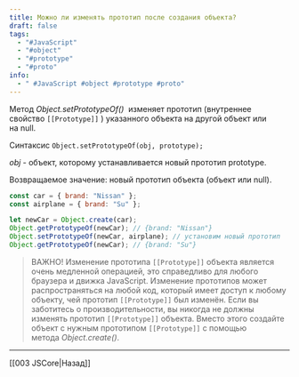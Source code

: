 ```yaml
---
title: Можно ли изменять прототип после создания объекта?
draft: false
tags:
  - "#JavaScript"
  - "#object"
  - "#prototype"
  - "#proto"
info:
  - " #JavaScript #object #prototype #proto"
---
```

Метод *Object.setPrototypeOf()*  изменяет прототип (внутреннее свойство `[[Prototype]]` ) указанного объекта на другой объект или на null.

Синтаксис
`Object.setPrototypeOf(obj, prototype);`

*obj* - объект, которому устанавливается новый прототип prototype.

Возвращаемое значение: новый прототип объекта (объект или null).
~~~javascript
const car = { brand: "Nissan" };
const airplane = { brand: "Su" };

let newCar = Object.create(car);
Object.getPrototypeOf(newCar); // {brand: "Nissan"}
Object.setPrototypeOf(newCar, airplane); // установим новый прототип
Object.getPrototypeOf(newCar); // {brand: "Su"}
~~~

> ВАЖНО! Изменение прототипа `[[Prototype]]` объекта является очень медленной операцией, это справедливо для любого браузера и движка JavaScript. Изменение прототипов может распространяться на любой код, который имеет доступ к любому объекту, чей прототип `[[Prototype]]` был изменён. Если вы заботитесь о производительности, вы никогда не должны изменять прототип `[[Prototype]]` объекта. Вместо этого создайте объект с нужным прототипом `[[Prototype]]` с помощью метода *Object.create()*.

___

[[003 JSCore|Назад]]